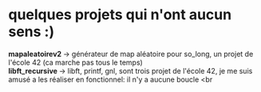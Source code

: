 # quelques projets qui n'ont aucun sens :)
<b> mapaleatoirev2 </b> -> générateur de map aléatoire pour so_long, un projet de l'école 42 (ca marche pas tous le temps) <br>
<b> libft_recursive </b> -> libft, printf, gnl, sont trois projet de l'école 42, je me suis amusé a les réaliser en fonctionnel: il n'y a aucune boucle <br
